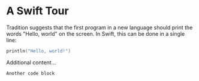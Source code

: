 # A Swift Tour

Tradition suggests that the first program in a new language should print the words "Hello, world"
on the screen. In Swift, this can be done in a single line:

```swift
println("Hello, world!")
```

Additional content...

```
Another code block
```
